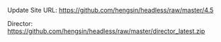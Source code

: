 Update Site URL:
https://github.com/hengsin/headless/raw/master/4.5

Director:
https://github.com/hengsin/headless/raw/master/director_latest.zip
